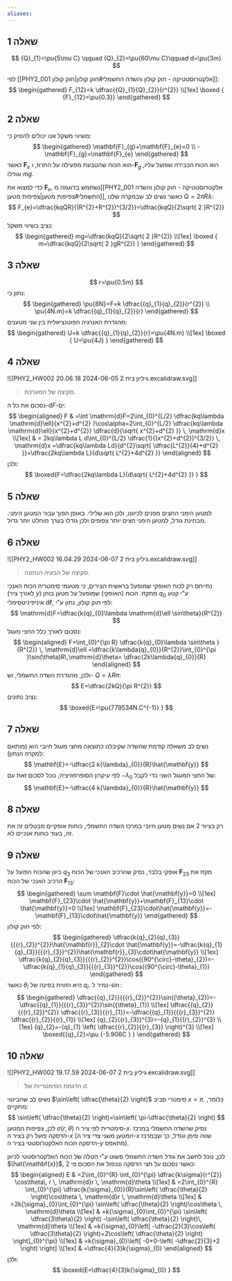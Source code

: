 ```yaml
---
aliases:
---
```

## שאלה 1
$$
{Q}_{1}=\pu{5\mu C} \qquad  {Q}_{2}=\pu{60\mu C}\qquad  d=\pu{3m}
$$

לפי [[PHY2_001 אלקטרוסטטיקה - חוק קולון והשדה החשמלי#חוק קולון|חוק קולון]]:
$$
\begin{gathered}
F_{12}=k \dfrac{{Q}_{1}{Q}_{2}}{r^{2}} \\[1ex]
\boxed {
{F}_{12}=\pu{0.3}}
\end{gathered}
$$

## שאלה 2
משיווי משקל אנו יכולים להסיק כי:
$$
\begin{gathered}
\mathbf{F}_{g}+\mathbf{F}_{e}=0 \\
-\mathbf{F}_{g}=\mathbf{F}_{e}
\end{gathered}
$$
כאשר $\mathbf{F}_{e}$ הוא הכוח שהטבעת מפעילה על החרוז, ו-$\mathbf{F}_{g}$ הוא הכוח הכבידה שפועל עליו, וגודלו $mg$.

כדי למצוא את $\mathbf{F}_{e}$, נשתמש בדוגמה מ[[PHY2_001 אלקטרוסטטיקה - חוק קולון והשדה החשמלי#צפיפות מטען|צפיפות מטען]], כאשר נשים לב שבמקרה שלנו $Q=2\pi R\lambda$:
$$
F_{e}=\dfrac{kqQR}{(R^{2}+R^{2})^{3/2}}=\dfrac{kqQ}{2\sqrt{ 2 }R^{2}}
$$
נציב בשיווי משקל:
$$
\begin{gathered}
mg=\dfrac{kqQ}{2\sqrt{ 2 }R^{2}} \\[1ex]
\boxed {
m=\dfrac{kqQ}{2\sqrt{ 2 }gR^{2}}
 }
\end{gathered}
$$


## שאלה 3
$$
r=\pu{0.5m}
$$
נתון כי:
$$
\begin{gathered}
\pu{8N}=F=k \dfrac{{q}_{1}{q}_{2}}{r^{2}} \\
\pu{4N.m}=k \dfrac{{q}_{1}{q}_{2}}{r}
\end{gathered}
$$
מהגדרת האנרגיה הפוטנציאלית בין שני מטענים:
$$
\begin{gathered}
U=k \dfrac{{q}_{1}{q}_{2}}{r}=\pu{4N.m} \\[1ex]
\boxed {
U=\pu{4J}
 }
\end{gathered}
$$

## שאלה 4
![[PHY2_HW002 גיליון בית 2 2024-06-05 20.06.18.excalidraw.svg]]
>סקיצה של המערכת.

נסכום את כל ה-$\mathrm{d}F$-ים:
$$
\begin{aligned}
F & =\int  \mathrm{d}F=2\int_{0}^{L/2} \dfrac{kq\lambda \mathrm{d}\ell}{x^{2}+d^{2} }\cos\alpha=2\int_{0}^{L/2} \dfrac{kq\lambda \mathrm{d}\ell}{x^{2}+d^{2}} \dfrac{d}{\sqrt{ x^{2}+d^{2} }} \, \mathrm{d}x \\[1ex]
 & = 2kq\lambda L d\int_{0}^{L/2} \dfrac{1}{(x^{2}+d^{2})^{3/2}} \, \mathrm{d}x =\dfrac{kq\lambda Ld}{d^{2}\sqrt{ \dfrac{L^{2}}{4}+d^{2} }}=\dfrac{2kq\lambda L}{d\sqrt{ L^{2}+4d^{2} }}
\end{aligned} 
$$
ולכן:
$$
\boxed{F=\dfrac{2kq\lambda L}{d\sqrt{ L^{2}+4d^{2} }} }
$$


## שאלה 5
למטען הימני החצים מפנים לכיוונו, ולכן הוא שלילי. באופן הפוך עבור המטען הימני. מבחינת גודל, למטען הימני חצים יותר צפופים ולכן גודלו בערך מוחלט יותר גדול.

## שאלה 6
![[PHY2_HW002 גיליון בית 2 2024-06-07 16.04.29.excalidraw.svg]]
>סקיצה של הבעיה הנתונה.

נתייחס רק לכוח האופקי שמופעל בראשית הצירים, כי מטעמי סימטריה הכוח האנכי (לאורך ציר $y$) מתקזז.
הכוח (האופקי) שמופעל על מטען בוחן ${q}_{0}$ ע"י קטע איניפיניטסימלי $\mathrm{d}\ell$, לפי חוק קולון, נתון ע"י:
$$
\mathrm{d}F=\dfrac{k{q}_{0}\lambda \mathrm{d}\ell \sin\theta}{R^{2}}
$$
נסכום לאורך כלל החצי מעגל:
$$
\begin{aligned}
F=\int_{0}^{\pi R} \dfrac{k{q}_{0}\lambda \sin\theta }{R^{2}} \, \mathrm{d}\ell =\dfrac{k\lambda{q}_{0}}{R^{2}}\int_{0}^{\pi }\sin(\theta)R\,\mathrm{d}\theta= \dfrac{2k\lambda{q}_{0}}{R}
\end{aligned}
$$
ולכן, מהגדרת השדה החשמלי, וש- $Q=\lambda R\pi$:
$$
E=\dfrac{2kQ}{\pi R^{2}}
$$
נציב נתונים:
$$
\boxed{E=\pu{779534N.C^{-1}} }
$$

## שאלה 7
נשים לב משאלה קודמת שהשדה שקיבלנו כתוצאה מחצי מעגל חיובי הוא (מותאם למקרה הנתון):
$$
\mathbf{E}=-\dfrac{2 k{\lambda}_{0}}{R}\hat{\mathbf{y}}
$$
לפי עיקרון הסופרפוזיציה, נוכל לסכום זאת עם $-{\lambda}_{0}$ של החצי המעגל השני כדי לקבל:
$$
\mathbf{E}=-\dfrac{4 k{\lambda}_{0}}{R}\hat{\mathbf{y}}
$$

## שאלה 8
רק בציור 2 אם נשים מטען חיובי במרכז השדה החשמלי, כוחות אופקיים מבטלים זה את זה, בעוד כוחות אנכיים לא.

## שאלה 9
כיוון שהכוח הפועל על ${q}_{3}$ אופקי בלבד, נסיק שהרכיב האנכי של הכוח $\mathbf{F}_{23}$ מקזז את הרכיב האנכי של הכוח $\mathbf{F}_{13}$:
$$
\begin{gathered}
\sum \mathbf{F}\cdot \hat{\mathbf{y}}=0 \\[1ex]
\mathbf{F}_{23}\cdot \hat{\mathbf{y}}+\mathbf{F}_{13}\cdot \hat{\mathbf{y}}=0 \\[1ex]
\mathbf{F}_{23}\cdot\hat{\mathbf{y}}=-\mathbf{F}_{13}\cdot\hat{\mathbf{y}}
\end{gathered}
$$
לפי חוק קולון:
$$
\begin{gathered}
\dfrac{k{q}_{2}{q}_{3}}{{{r}_{2}}^{2}}\hat{\mathbf{r}}_{2}\cdot \hat{\mathbf{y}}=-\dfrac{k{q}_{1}{q}_{3}}{{{r}_{3}}^{2}}\hat{\mathbf{r}}_{3}\cdot\hat{\mathbf{y}} \\[1ex]
\dfrac{k{q}_{2}{q}_{3}}{{{r}_{2}}^{2}}\cos({90^{\circ}-\theta}_{2})=-\dfrac{k{q}_{1}{q}_{3}}{{{r}_{3}}^{2}}\cos({90^{\circ}-\theta}_{1})
\end{gathered}
$$
כאשר $\theta_{i}$ היא הזווית בפינה של $q_{i}$. נמיר ל-$\sin$:
$$
\begin{gathered}
\dfrac{{q}_{2}}{{{r}_{2}}^{2}}\sin({\theta}_{2})=-\dfrac{{q}_{1}}{{{r}_{3}}^{2}}\sin({\theta}_{1}) \\[1ex]
\dfrac{{q}_{2}}{{{r}_{2}}^{2}} \dfrac{{r}_{3}}{{r}_{1}}=-\dfrac{{q}_{1}}{{{r}_{3}}^{2}} \dfrac{{r}_{2}}{{r}_{1}} \\[1ex]
{q}_{2}{{r}_{3}}^{3}=-{q}_{1}{{r}_{2}}^{3} \\[1ex]
{q}_{2}=-{q}_{1} \left( \dfrac{{r}_{2}}{{r}_{3}} \right)^{3} \\[1ex]
\boxed{{q}_{2}=\pu {-5.906C } }
\end{gathered}
$$

## שאלה 10

![[PHY2_HW002 גיליון בית 2 2024-06-07 19.17.59.excalidraw.svg]]
>הדגמת הסימטריות של $\sigma$.

נשים לב שהביטוי $\sin\left( \dfrac{\theta}{2} \right)$ סימטרי סביב $x=\pi$. כלומר, מתקיים:
$$
\sin\left( \dfrac{\theta}{2} \right)=\sin\left( \pi-\dfrac{\theta}{2} \right)
$$
לכן, צפיפות המטען $\sigma(r,\theta)$ סימטרית לפי ציר ה-$x$. נסיק שהשדה החשמלי במרכז הדסקה פועל רק בציר ה-$x$ (המטען משני צדי ציר ה-$x$ שווה סימן וגודל, כך שבמרכז הדסקה הכוח האלקטרוסטטי בציר ה-$y$ מתאפס).

לכן, נוכל לחשב את גודל השדה החשמלי פשוט ע"י הטלה של הכוח האלקטרוסטטי לכיוון $\hat{\mathbf{x}}$, כאשר נסכום על חצי הדסקה ונכפול את הסכום פי $2$:
$$
\begin{aligned}
E & =2\int_{0}^{R} \int_{0}^{\pi} \dfrac{k\sigma}{r^{2}} \cos\theta\, r \, \mathrm{d}r  \, \mathrm{d}\theta  \\[1ex]
 & =2\int_{0}^{R} \int_{0}^{\pi} \dfrac{k{\sigma}_{0}}{R}\sin\left( \dfrac{\theta}{2} \right)\cos\theta \, \mathrm{d}r  \, \mathrm{d}\theta  \\[1ex]
 & =2k{\sigma}_{0}\int_{0}^{\pi} \sin\left( \dfrac{\theta}{2} \right)\cos\theta \, \mathrm{d}\theta  \\[1ex]
 & =k{\sigma}_{0}\int_{0}^{\pi} \sin\left( \dfrac{3\theta}{2} \right) -\sin\left( \dfrac{\theta}{2} \right)\, \mathrm{d}\theta \\[1ex]
 & =k{\sigma}_{0}\left[ -\dfrac{2}{3}\cos\left( \dfrac{3\theta}{2} \right)+2\cos\left( \dfrac{\theta}{2} \right) \right]_{0}^{\pi} \\[1ex]
 & =k{\sigma}_{0}\left[ -0+0-\left( -\dfrac{2}{3}+2 \right) \right] \\[1ex]
 & =\dfrac{4}{3}k{\sigma}_{0}
\end{aligned}
$$
ולכן:
$$
\boxed{E=\dfrac{4}{3}k{\sigma}_{0} }
$$
